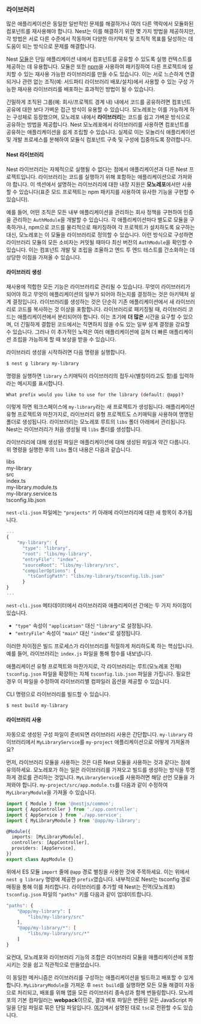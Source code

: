 ### 라이브러리

많은 애플리케이션은 동일한 일반적인 문제를 해결하거나 여러 다른 맥락에서 모듈화된 컴포넌트를 재사용해야 합니다. Nest는 이를 해결하기 위한 몇 가지 방법을 제공하지만, 각 방법은 서로 다른 수준에서 작동하며 다양한 아키텍처 및 조직적 목표를 달성하는 데 도움이 되는 방식으로 문제를 해결합니다.

Nest [모듈](/modules)은 단일 애플리케이션 내에서 컴포넌트를 공유할 수 있도록 실행 컨텍스트를 제공하는 데 유용합니다. 모듈은 또한 [npm](https://npmjs.com)을 사용하여 패키징하여 다른 프로젝트에 설치할 수 있는 재사용 가능한 라이브러리를 만들 수도 있습니다. 이는 서로 느슨하게 연결되거나 관련 없는 조직(예: 서드파티 라이브러리 배포/설치)에서 사용할 수 있는 구성 가능한 재사용 라이브러리를 배포하는 효과적인 방법이 될 수 있습니다.

긴밀하게 조직된 그룹(예: 회사/프로젝트 경계 내) 내에서 코드를 공유하려면 컴포넌트 공유에 대한 보다 가벼운 접근 방식이 유용할 수 있습니다. 모노레포는 이를 가능하게 하는 구성체로 등장했으며, 모노레포 내에서 **라이브러리**는 코드를 쉽고 가벼운 방식으로 공유하는 방법을 제공합니다. Nest 모노레포에서 라이브러리를 사용하면 컴포넌트를 공유하는 애플리케이션을 쉽게 조립할 수 있습니다. 실제로 이는 모놀리식 애플리케이션 및 개발 프로세스를 분해하여 모듈식 컴포넌트 구축 및 구성에 집중하도록 장려합니다.

#### Nest 라이브러리

Nest 라이브러리는 자체적으로 실행될 수 없다는 점에서 애플리케이션과 다른 Nest 프로젝트입니다. 라이브러리는 코드를 실행하기 위해 포함하는 애플리케이션으로 가져와야 합니다. 이 섹션에서 설명하는 라이브러리에 대한 내장 지원은 **모노레포**에서만 사용할 수 있습니다(표준 모드 프로젝트는 npm 패키지를 사용하여 유사한 기능을 구현할 수 있습니다).

예를 들어, 어떤 조직은 모든 내부 애플리케이션을 관리하는 회사 정책을 구현하여 인증을 관리하는 `AuthModule`을 개발할 수 있습니다. 각 애플리케이션마다 별도로 모듈을 구축하거나, npm으로 코드를 물리적으로 패키징하여 각 프로젝트가 설치하도록 요구하는 대신, 모노레포는 이 모듈을 라이브러리로 정의할 수 있습니다. 이런 방식으로 구성하면 라이브러리 모듈의 모든 소비자는 커밋될 때마다 최신 버전의 `AuthModule`을 확인할 수 있습니다. 이는 컴포넌트 개발 및 조립을 조율하고 엔드 투 엔드 테스트를 간소화하는 데 상당한 이점을 가져올 수 있습니다.

#### 라이브러리 생성

재사용에 적합한 모든 기능은 라이브러리로 관리될 수 있습니다. 무엇이 라이브러리가 되어야 하고 무엇이 애플리케이션의 일부가 되어야 하는지를 결정하는 것은 아키텍처 설계 결정입니다. 라이브러리를 생성하는 것은 단순히 기존 애플리케이션에서 새 라이브러리로 코드를 복사하는 것 이상을 포함합니다. 라이브러리로 패키징될 때, 라이브러리 코드는 애플리케이션에서 분리되어야 합니다. 이는 초기에 **더 많은** 시간을 요구할 수 있으며, 더 긴밀하게 결합된 코드에서는 직면하지 않을 수도 있는 일부 설계 결정을 강요할 수 있습니다. 그러나 이 추가적인 노력은 여러 애플리케이션에 걸쳐 더 빠른 애플리케이션 조립을 가능하게 할 때 보상을 받을 수 있습니다.

라이브러리 생성을 시작하려면 다음 명령을 실행합니다.

```bash
$ nest g library my-library
```

명령을 실행하면 `library` 스키매틱이 라이브러리의 접두사(별칭이라고도 함)를 입력하라는 메시지를 표시합니다.

```bash
What prefix would you like to use for the library (default: @app)?
```

이렇게 하면 워크스페이스에 `my-library`라는 새 프로젝트가 생성됩니다.
애플리케이션 유형 프로젝트와 마찬가지로, 라이브러리 유형 프로젝트도 스키매틱을 사용하여 명명된 폴더로 생성됩니다. 라이브러리는 모노레포 루트의 `libs` 폴더 아래에서 관리됩니다. Nest는 라이브러리가 처음 생성될 때 `libs` 폴더를 생성합니다.

라이브러리에 대해 생성된 파일은 애플리케이션에 대해 생성된 파일과 약간 다릅니다. 위 명령을 실행한 후의 `libs` 폴더 내용은 다음과 같습니다.

<div class="file-tree">
  <div class="item">libs</div>
  <div class="children">
    <div class="item">my-library</div>
    <div class="children">
      <div class="item">src</div>
      <div class="children">
        <div class="item">index.ts</div>
        <div class="item">my-library.module.ts</div>
        <div class="item">my-library.service.ts</div>
      </div>
      <div class="item">tsconfig.lib.json</div>
    </div>
  </div>
</div>

`nest-cli.json` 파일에는 `"projects"` 키 아래에 라이브러리에 대한 새 항목이 추가됩니다.

```javascript
...
{
    "my-library": {
      "type": "library",
      "root": "libs/my-library",
      "entryFile": "index",
      "sourceRoot": "libs/my-library/src",
      "compilerOptions": {
        "tsConfigPath": "libs/my-library/tsconfig.lib.json"
      }
}
...
```

`nest-cli.json` 메타데이터에서 라이브러리와 애플리케이션 간에는 두 가지 차이점이 있습니다.

- `"type"` 속성이 `"application"` 대신 `"library"`로 설정됩니다.
- `"entryFile"` 속성이 `"main"` 대신 `"index"`로 설정됩니다.

이러한 차이점은 빌드 프로세스가 라이브러리를 적절하게 처리하도록 하는 핵심입니다. 예를 들어, 라이브러리는 `index.js` 파일을 통해 함수를 내보냅니다.

애플리케이션 유형 프로젝트와 마찬가지로, 각 라이브러리는 루트(모노레포 전체) `tsconfig.json` 파일을 확장하는 자체 `tsconfig.lib.json` 파일을 가집니다. 필요한 경우 이 파일을 수정하여 라이브러리별 컴파일러 옵션을 제공할 수 있습니다.

CLI 명령으로 라이브러리를 빌드할 수 있습니다.

```bash
$ nest build my-library
```

#### 라이브러리 사용

자동으로 생성된 구성 파일이 준비되면 라이브러리 사용은 간단합니다. `my-library` 라이브러리에서 `MyLibraryService`를 `my-project` 애플리케이션으로 어떻게 가져올까요?

먼저, 라이브러리 모듈을 사용하는 것은 다른 Nest 모듈을 사용하는 것과 같다는 점에 유의하세요. 모노레포가 하는 일은 라이브러리를 가져오고 빌드를 생성하는 방식을 투명하게 경로를 관리하는 것입니다. `MyLibraryService`를 사용하려면 해당 선언 모듈을 가져와야 합니다. `my-project/src/app.module.ts`를 다음과 같이 수정하여 `MyLibraryModule`을 가져올 수 있습니다.

```typescript
import { Module } from '@nestjs/common';
import { AppController } from './app.controller';
import { AppService } from './app.service';
import { MyLibraryModule } from '@app/my-library';

@Module({
  imports: [MyLibraryModule],
  controllers: [AppController],
  providers: [AppService],
})
export class AppModule {}
```

위에서 ES 모듈 `import` 줄에 `@app` 경로 별칭을 사용한 것에 주목하세요. 이는 위에서 `nest g library` 명령에 제공한 `prefix`였습니다. 내부적으로 Nest는 tsconfig 경로 매핑을 통해 이를 처리합니다. 라이브러리를 추가할 때 Nest는 전역(모노레포) `tsconfig.json` 파일의 `"paths"` 키를 다음과 같이 업데이트합니다.

```javascript
"paths": {
    "@app/my-library": [
        "libs/my-library/src"
    ],
    "@app/my-library/*": [
        "libs/my-library/src/*"
    ]
}
```

요컨대, 모노레포와 라이브러리 기능의 조합은 라이브러리 모듈을 애플리케이션에 포함시키는 것을 쉽고 직관적으로 만들었습니다.

이 동일한 메커니즘은 라이브러리를 구성하는 애플리케이션을 빌드하고 배포할 수 있게 합니다. `MyLibraryModule`을 가져온 후 `nest build`를 실행하면 모든 모듈 해결이 자동으로 처리되고, 배포를 위해 앱을 모든 라이브러리 종속성과 함께 번들링합니다. 모노레포의 기본 컴파일러는 **webpack**이므로, 결과 배포 파일은 변환된 모든 JavaScript 파일을 단일 파일로 묶은 단일 파일입니다. <a href="https://docs.nestjs.com/cli/monorepo#global-compiler-options">여기</a>에서 설명된 대로 `tsc`로 전환할 수도 있습니다.